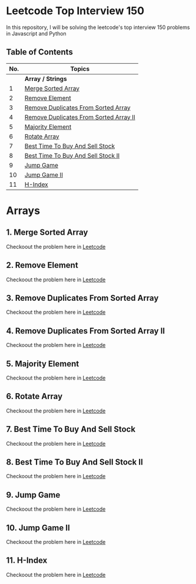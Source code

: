# Leetcode Top Interview 150
In this repository, I will be solving the leetcode's top interview 150 problems in Javascript and Python

## Table of Contents

| No. | Topics |
| --- | --- |
|  | **Array / Strings** |
| 1 | [Merge Sorted Array](#merge-sorted-array) |
| 2 | [Remove Element](#remove-element) |
| 3 | [Remove Duplicates From Sorted Array](#remove-duplicates-from-sorted-array) |
| 4 | [Remove Duplicates From Sorted Array II](#remove-duplicates-from-sorted-array-ii) |
| 5 | [Majority Element](#majority-element) |
| 6 | [Rotate Array](#rotate-array) |
| 7 | [Best Time To Buy And Sell Stock](#best-time-to-buy-and-sell-stock) |
| 8 | [Best Time To Buy And Sell Stock II](#best-time-to-buy-and-sell-stock-ii) |
| 9 | [Jump Game](#jump-game) |
| 10 | [Jump Game II](#jump-game-ii) |
| 11 | [H-Index](#h-index) |

# Arrays

## <a id="merge-sorted-array"></a>1. Merge Sorted Array
Checkoout the problem here in [Leetcode](https://leetcode.com/problems/merge-sorted-array/description/?envType=study-plan-v2&envId=top-interview-150)

## <a id="remove-element"></a>2. Remove Element
Checkoout the problem here in [Leetcode](https://leetcode.com/problems/remove-element/description/?envType=study-plan-v2&envId=top-interview-150)

## <a id="remove-duplicates-from-sorted-array"></a>3. Remove Duplicates From Sorted Array
Checkoout the problem here in [Leetcode](https://leetcode.com/problems/remove-duplicates-from-sorted-array/?envType=study-plan-v2&envId=top-interview-150)

## <a id="remove-duplicates-from-sorted-array-ii"></a>4. Remove Duplicates From Sorted Array II
Checkoout the problem here in [Leetcode](https://leetcode.com/problems/remove-duplicates-from-sorted-array-ii/description/?envType=study-plan-v2&envId=top-interview-150)

## <a id="majority-element"></a>5. Majority Element
Checkoout the problem here in [Leetcode](https://leetcode.com/problems/majority-element/description/?envType=study-plan-v2&envId=top-interview-150)

## <a id="rotate-array"></a>6. Rotate Array
Checkoout the problem here in [Leetcode](https://leetcode.com/problems/rotate-array/description/?envType=study-plan-v2&envId=top-interview-150)

## <a id="best-time-to-buy-and-sell-stock"></a>7. Best Time To Buy And Sell Stock
Checkoout the problem here in [Leetcode](https://leetcode.com/problems/best-time-to-buy-and-sell-stock/?envType=study-plan-v2&envId=top-interview-150)

## <a id="best-time-to-buy-and-sell-stock-ii"></a>8. Best Time To Buy And Sell Stock II
Checkoout the problem here in [Leetcode](https://leetcode.com/problems/best-time-to-buy-and-sell-stock-ii/description/?envType=study-plan-v2&envId=top-interview-150)

## <a id="jump-game"></a>9. Jump Game
Checkoout the problem here in [Leetcode](https://leetcode.com/problems/jump-game/description/?envType=study-plan-v2&envId=top-interview-150)

## <a id="jump-game-ii"></a>10. Jump Game II
Checkoout the problem here in [Leetcode](https://leetcode.com/problems/jump-game-ii/?envType=study-plan-v2&envId=top-interview-150)

## <a id="h-index"></a>11. H-Index
Checkoout the problem here in [Leetcode](https://leetcode.com/problems/h-index/description/?envType=study-plan-v2&envId=top-interview-150)